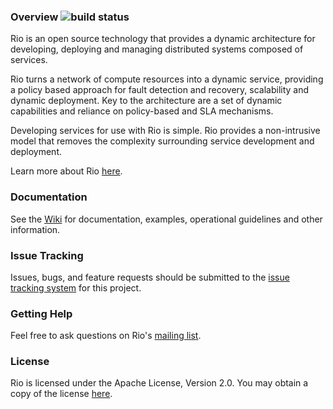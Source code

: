 ### Overview  ![build status](https://travis-ci.org/dreedyman/Rio.svg?branch=develop)
Rio is an open source technology that provides a dynamic architecture for developing, deploying and
managing distributed systems composed of services.

Rio turns a network of compute resources into a dynamic service, providing a policy based approach for fault
detection and recovery, scalability and dynamic deployment. Key to the architecture are a set of dynamic
capabilities and reliance on policy-based and SLA mechanisms.

Developing services for use with Rio is simple. Rio provides a non-intrusive model that removes the complexity
surrounding service development and deployment.

Learn more about Rio [here](http://www.rio-project.org).

### Documentation
See the [Wiki](https://github.com/dreedyman/Rio/wiki) for documentation, examples, operational guidelines and other information.

### Issue Tracking
Issues, bugs, and feature requests should be submitted to the [issue tracking system](https://github.com/dreedyman/Rio/issues) for this project.

### Getting Help
Feel free to ask questions on Rio's [mailing list](http://groups.google.com/group/rio-users).

### License

Rio is licensed under the Apache License, Version 2.0. You may obtain a copy of the license
[here](http://www.apache.org/licenses/LICENSE-2.0).
